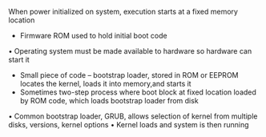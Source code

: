 When power initialized on system, execution starts at a fixed memory location
- Firmware ROM used to hold initial boot code


• Operating system must be made available to hardware so
hardware can start it
- Small piece of code – bootstrap loader, stored in ROM or EEPROM locates the kernel, loads it into memory,and starts it
- Sometimes two-step process where boot block at fixed location loaded by ROM code, which loads bootstrap loader from disk

• Common bootstrap loader, GRUB, allows selection of kernel from multiple disks, versions, kernel options
• Kernel loads and system is then running
